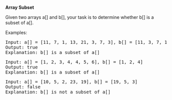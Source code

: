 **Array Subset**

Given two arrays a[] and b[], your task is to determine whether b[] is a subset of a[].

Examples:
<pre>
Input: a[] = [11, 7, 1, 13, 21, 3, 7, 3], b[] = [11, 3, 7, 1, 7]    
Output: true  
Explanation: b[] is a subset of a[]  
</pre>

<pre>
Input: a[] = [1, 2, 3, 4, 4, 5, 6], b[] = [1, 2, 4]  
Output: true  
Explanation: b[] is a subset of a[]  
</pre>

<pre>
Input: a[] = [10, 5, 2, 23, 19], b[] = [19, 5, 3]   
Output: false  
Explanation: b[] is not a subset of a[]  
</pre>
